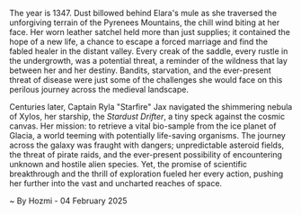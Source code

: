 
The year is 1347.  Dust billowed behind Elara's mule as she traversed the unforgiving terrain of the Pyrenees Mountains, the chill wind biting at her face.  Her worn leather satchel held more than just supplies; it contained the hope of a new life, a chance to escape a forced marriage and find the fabled healer in the distant valley.  Every creak of the saddle, every rustle in the undergrowth, was a potential threat, a reminder of the wildness that lay between her and her destiny. Bandits, starvation, and the ever-present threat of disease were just some of the challenges she would face on this perilous journey across the medieval landscape.

Centuries later, Captain Ryla "Starfire" Jax navigated the shimmering nebula of Xylos, her starship, the *Stardust Drifter*, a tiny speck against the cosmic canvas.  Her mission: to retrieve a vital bio-sample from the ice planet of Glacia, a world teeming with potentially life-saving organisms.  The journey across the galaxy was fraught with dangers; unpredictable asteroid fields, the threat of pirate raids, and the ever-present possibility of encountering unknown and hostile alien species.  Yet, the promise of scientific breakthrough and the thrill of exploration fueled her every action, pushing her further into the vast and uncharted reaches of space.

~ By Hozmi - 04 February 2025
